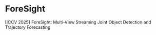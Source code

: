 # ForeSight
[ICCV 2025] ForeSight: Multi-View Streaming Joint Object Detection and Trajectory Forecasting
